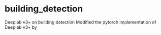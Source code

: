# building_detection
Deeplab v3+ on building detection
Modified the pytorch implementation of Deeplab v3+ by
